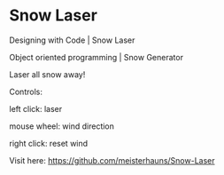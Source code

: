 # Snow Laser
Designing with Code | Snow Laser




Object oriented programming | Snow Generator

Laser all snow away!


Controls:

left click: laser

mouse wheel: wind direction

right click: reset wind




Visit here: https://github.com/meisterhauns/Snow-Laser
